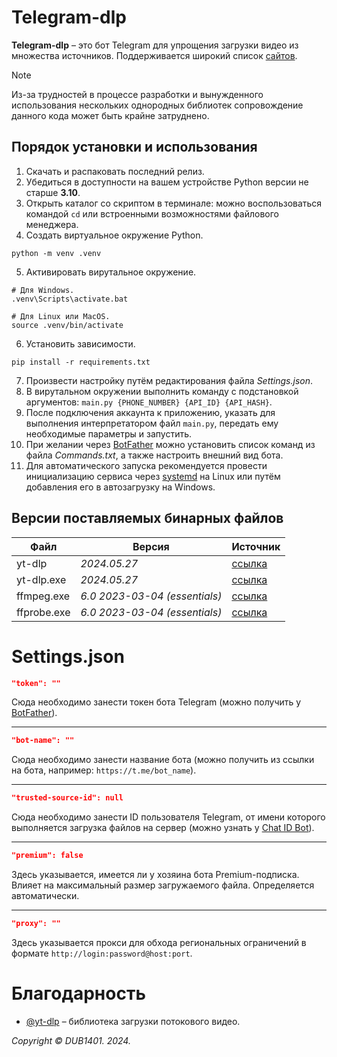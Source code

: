 # Telegram-dlp
**Telegram-dlp** – это бот Telegram для упрощения загрузки видео из множества источников. Поддерживается широкий список [сайтов](https://github.com/yt-dlp/yt-dlp).

> [!NOTE]  
> Из-за трудностей в процессе разработки и вынужденного использования нескольких однородных библиотек сопровождение данного кода может быть крайне затруднено.

## Порядок установки и использования
1. Скачать и распаковать последний релиз.
2. Убедиться в доступности на вашем устройстве Python версии не старше **3.10**.
3. Открыть каталог со скриптом в терминале: можно воспользоваться командой `cd` или встроенными возможностями файлового менеджера.
4. Создать виртуальное окружение Python.
```
python -m venv .venv
```
5. Активировать вирутальное окружение. 
```
# Для Windows.
.venv\Scripts\activate.bat

# Для Linux или MacOS.
source .venv/bin/activate
```
6. Установить зависимости.
```
pip install -r requirements.txt
```
7. Произвести настройку путём редактирования файла _Settings.json_.
8. В вирутальном окружении выполнить команду с подстановкой аргументов: `main.py {PHONE_NUMBER} {API_ID} {API_HASH}`.
9. После подключения аккаунта к приложению, указать для выполнения интерпретатором файл `main.py`, передать ему необходимые параметры и запустить.
10. При желании через [BotFather](https://t.me/BotFather) можно установить список команд из файла _Commands.txt_, а также настроить внешний вид бота.
11. Для автоматического запуска рекомендуется провести инициализацию сервиса через [systemd](systemd/README.md) на Linux или путём добавления его в автозагрузку на Windows.

## Версии поставляемых бинарных файлов
| Файл        | Версия                        | Источник                                                           |
|-------------|-------------------------------|--------------------------------------------------------------------|
| yt-dlp      | _2024.05.27_                  | [ссылка](https://github.com/yt-dlp/yt-dlp/releases/tag/2024.05.27) |
| yt-dlp.exe  | _2024.05.27_                  | [ссылка](https://github.com/yt-dlp/yt-dlp/releases/tag/2024.05.27) |
| ffmpeg.exe  | _6.0 2023-03-04 (essentials)_ | [ссылка](https://github.com/GyanD/codexffmpeg/releases/tag/6.0)    |
| ffprobe.exe | _6.0 2023-03-04 (essentials)_ | [ссылка](https://github.com/GyanD/codexffmpeg/releases/tag/6.0)    |

# Settings.json
```JSON
"token": ""
```
Сюда необходимо занести токен бота Telegram (можно получить у [BotFather](https://t.me/BotFather)).
___
```JSON
"bot-name": ""
```
Сюда необходимо занести название бота (можно получить из ссылки на бота, например: `https://t.me/bot_name`).
___
```JSON
"trusted-source-id": null
```
Сюда необходимо занести ID пользователя Telegram, от имени которого выполняется загрузка файлов на сервер (можно узнать у [Chat ID Bot](https://t.me/chat_id_echo_bot)).
___

```JSON
"premium": false
```
Здесь указывается, имеется ли у хозяина бота Premium-подписка. Влияет на максимальный размер загружаемого файла. Определяется автоматически.
___

```JSON
"proxy": ""
```
Здесь указывается прокси для обхода региональных ограничений в формате `http://login:password@host:port`.

# Благодарность
* [@yt-dlp](https://github.com/yt-dlp) – библиотека загрузки потокового видео.

_Copyright © DUB1401. 2024._